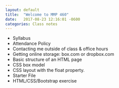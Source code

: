 ```yaml
---
layout: default
title:  "Welcome to MMP 460"
date:   2017-08-23 12:16:01 -0600
categories: Class notes
---
```

- Syllabus
- Attendance Policy
- Contacting me outside of class & office hours
- Getting online storage: box.com or dropbox.com
- Basic structure of an HTML page
- CSS box model
- CSS layout with the float property.
- Starter File
- HTML/CSS/Bootstrap exercise 
